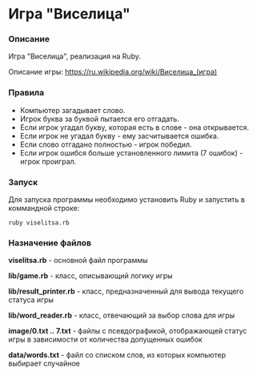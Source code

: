 # Игра "Виселица"

### Описание

Игра "Виселица", реализация на Ruby.

Описание игры: https://ru.wikipedia.org/wiki/Виселица_(игра)

### Правила

+ Компьютер загадывает слово.
+ Игрок буква за буквой пытается его отгадать.
+ Если игрок угадал букву, которая есть в слове - она открывается.
+ Если игрок не угадал букву - ему засчитывается ошибка.
+ Если слово отгадано полностью - игрок победил.
+ Если игрок ошибся больше установленного лимита (7 ошибок) - игрок проиграл.

### Запуск

Для запуска программы необходимо установить Ruby и запустить в коммандной строке:

```
ruby viselitsa.rb
```

### Назначение файлов

**viselitsa.rb** - основной файл программы

**lib/game.rb** - класс, описывающий логику игры

**lib/result_printer.rb** - класс, предназначенный для вывода текущего статуса игры

**lib/word_reader.rb** - класс, отвечающий за выбор слова для игры

**image/0.txt .. 7.txt** - файлы с псевдографикой, отображающей статус игры в зависимости от количества допущенных ошибок

**data/words.txt** - файл со списком слов, из которых компьютер выбирает случайное
